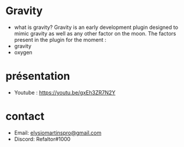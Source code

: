 # Gravity
- what is gravity?
Gravity is an early development plugin designed to mimic gravity as well as any other factor on the moon.
The factors present in the plugin for the moment : 
- gravity
- oxygen


# présentation
- Youtube : https://youtu.be/gxEh3ZR7N2Y


# contact 
- Email: elysiomartinspro@gmail.com
- Discord: Refaltor#1000
